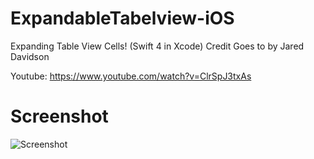 # ExpandableTabelview-iOS
Expanding Table View Cells! (Swift 4 in Xcode) 
Credit Goes to by  Jared Davidson


Youtube: https://www.youtube.com/watch?v=ClrSpJ3txAs


# Screenshot
![Screenshot](https://github.com/naveedahmad99/ExpandableTabelview-iOS/blob/master/Screenshot/screenshot.gif)
